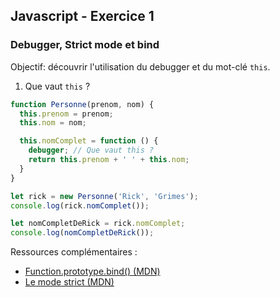 ## Javascript - Exercice 1
### Debugger, Strict mode et bind

Objectif: découvrir l'utilisation du debugger et du mot-clé `this`.

1) Que vaut `this` ?

```javascript
function Personne(prenom, nom) {
  this.prenom = prenom;
  this.nom = nom;

  this.nomComplet = function () {
    debugger; // Que vaut this ?
    return this.prenom + ' ' + this.nom;
  }
}

let rick = new Personne('Rick', 'Grimes');
console.log(rick.nomComplet());

let nomCompletDeRick = rick.nomComplet;
console.log(nomCompletDeRick());
```

Ressources complémentaires :
  * [Function.prototype.bind() (MDN)](https://developer.mozilla.org/fr/docs/Web/JavaScript/Reference/Objets_globaux/Function/bind)
  * [Le mode strict (MDN)](https://developer.mozilla.org/fr/docs/Web/JavaScript/Reference/Strict_mode)